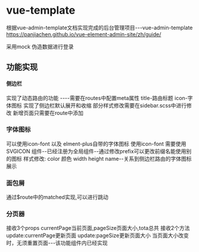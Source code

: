 # vue-template 
根据vue-admin-template文档实现完成的后台管理项目---vue-admin-template  https://panjiachen.github.io/vue-element-admin-site/zh/guide/

采用mock 伪造数据进行登录

## 功能实现

#### 侧边栏
实现了动态路由的功能 ----需要在routes中配置meta属性 title-路由标题  icon-字体图标
实现了侧边栏默认展开和收缩
部分样式修改需要在sidebar.scss中进行修改
新增页面只需要在route中添加

### 字体图标
可以使用icon-font 以及 elment-plus自带的字体图标
使用icon-font 需要使用SVGICON 组件--已经注册为全局组件--通过修改prefix可以更改前缀名能使用别的图标
样式修改: color 颜色  width height  name--关系到侧边栏路由的字体图标展示

### 面包屑
通过$route中的matched实现,可以进行跳动

### 分页器
接收3个props currentPage当前页面,pageSize页面大小,tota总共
接收2个方法update:currentPage更新页面   update:pageSize更新页面大小
当页面大小改变时，无须重置页面---该功能组件内已经实现    




